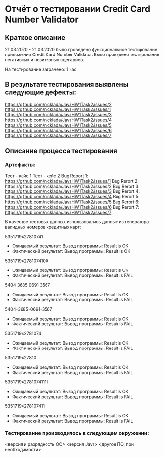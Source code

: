# Отчёт о тестировании Credit Card Number Validator
## Краткое описание
21.03.2020 - 21.03.2020 было проведено функциональное тестирование приложения Credit Card Number Validator. Было проведено тестирование негативных и позитивных сценариев.

На тестирование затрачено: 1 час

## В результате тестирования выявлены следующие дефекты:

https://github.com/nicklada/JavaHW1Task2/issues/2
https://github.com/nicklada/JavaHW1Task2/issues/1
https://github.com/nicklada/JavaHW1Task2/issues/3
https://github.com/nicklada/JavaHW1Task2/issues/4
https://github.com/nicklada/JavaHW1Task2/issues/5
https://github.com/nicklada/JavaHW1Task2/issues/6
https://github.com/nicklada/JavaHW1Task2/issues/7

## Описание процесса тестирования
### Артефакты:

Тест - кейс 1
Тест - кейс 2
Bug Report 1: https://github.com/nicklada/JavaHW1Task2/issues/1
Bug Rerort 2: https://github.com/nicklada/JavaHW1Task2/issues/2
Bug Rerort 3: https://github.com/nicklada/JavaHW1Task2/issues/3
Bug Rerort 4: https://github.com/nicklada/JavaHW1Task2/issues/4
Bug Rerort 5: https://github.com/nicklada/JavaHW1Task2/issues/5
Bug Rerort 6: https://github.com/nicklada/JavaHW1Task2/issues/6
Bug Rerort 7: https://github.com/nicklada/JavaHW1Task2/issues/7

В качестве тестовых данных использовались данные из генератора валидных номеров кредитных карт:

5351719427810741

+ Ожидаемый результат: 
Вывод программы: Result is OK
+ Фактический результат:
Вывод программы: Result is OK

535171942781074100

+ Ожидаемый результат: 
Вывод программы: Result is OK
+ Фактический результат:
Вывод программы: Result is FAIL

5404 3685 0691 3567

+ Ожидаемый результат: 
Вывод программы: Result is OK
+ Фактический результат:
Вывод программы: Result is FAIL

5404-3685-0691-3567

+ Ожидаемый результат: 
Вывод программы: Result is OK
+ Фактический результат:
Вывод программы: Result is FAIL

535171942781074

+ Ожидаемый результат: 
Вывод программы: Result is OK
+ Фактический результат:
Вывод программы: Result is FAIL

5351719427810
+ Ожидаемый результат: 
Вывод программы: Result is OK
+ Фактический результат:
Вывод программы: Result is FAIL

5351719427810741111
+ Ожидаемый результат: 
Вывод программы: Result is OK
+ Фактический результат:
Вывод программы: Result is FAIL

53517194278107411
+ Ожидаемый результат: 
Вывод программы: Result is OK
+ Фактический результат:
Вывод программы: Result is FAIL


### Тестирование производилось в следующем окружении:

<версия и разрядность ОС>
<версия Java>
<другое ПО, при необходимости>
